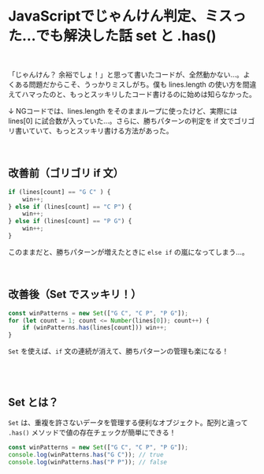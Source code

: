# JavaScriptでじゃんけん判定、ミスった…でも解決した話 set と .has()

<br>

「じゃんけん？ 余裕でしょ！」と思って書いたコードが、全然動かない…。よくある問題だからこそ、うっかりミスしがち。僕も lines.length の使い方を間違えてハマったのと、もっとスッキリしたコード書けるのに始めは知らなかった。

↓
NGコードでは、lines.length をそのままループに使ったけど、実際には lines[0] に試合数が入っていた…。さらに、勝ちパターンの判定を if 文でゴリゴリ書いていて、もっとスッキリ書ける方法があった。

<br>

## 改善前（ゴリゴリ if 文）
```js
if (lines[count] == "G C" ) {
    win++;
} else if (lines[count] == "C P") {
    win++;
} else if (lines[count] == "P G") {
    win++;
}
```

このままだと、勝ちパターンが増えたときに `else if` の嵐になってしまう…。

<br>

## 改善後（Set でスッキリ！）
```js
const winPatterns = new Set(["G C", "C P", "P G"]);  
for (let count = 1; count <= Number(lines[0]); count++) {  
    if (winPatterns.has(lines[count])) win++;  
}
```
`Set` を使えば、`if` 文の連続が消えて、勝ちパターンの管理も楽になる！

<br><br>

## Set とは？

`Set` は、重複を許さないデータを管理する便利なオブジェクト。配列と違って `.has()` メソッドで値の存在チェックが簡単にできる！

```js
const winPatterns = new Set(["G C", "C P", "P G"]);  
console.log(winPatterns.has("G C")); // true  
console.log(winPatterns.has("P P")); // false
```
